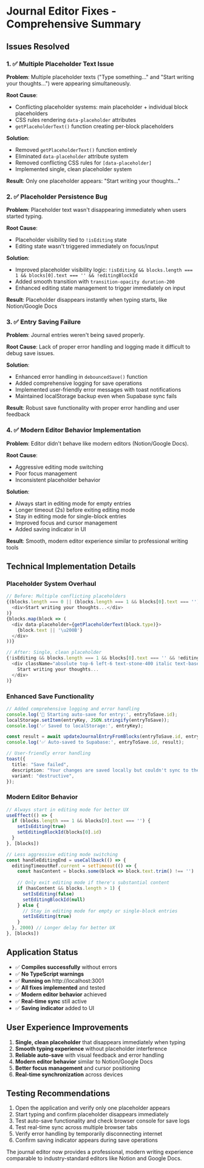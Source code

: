 # Journal Editor Fixes - Comprehensive Summary

## Issues Resolved

### 1. ✅ Multiple Placeholder Text Issue
**Problem**: Multiple placeholder texts ("Type something..." and "Start writing your thoughts...") were appearing simultaneously.

**Root Cause**: 
- Conflicting placeholder systems: main placeholder + individual block placeholders
- CSS rules rendering `data-placeholder` attributes
- `getPlaceholderText()` function creating per-block placeholders

**Solution**:
- Removed `getPlaceholderText()` function entirely
- Eliminated `data-placeholder` attribute system
- Removed conflicting CSS rules for `[data-placeholder]`
- Implemented single, clean placeholder system

**Result**: Only one placeholder appears: "Start writing your thoughts..."

### 2. ✅ Placeholder Persistence Bug
**Problem**: Placeholder text wasn't disappearing immediately when users started typing.

**Root Cause**: 
- Placeholder visibility tied to `!isEditing` state
- Editing state wasn't triggered immediately on focus/input

**Solution**:
- Improved placeholder visibility logic: `!isEditing && blocks.length === 1 && blocks[0].text === '' && !editingBlockId`
- Added smooth transition with `transition-opacity duration-200`
- Enhanced editing state management to trigger immediately on input

**Result**: Placeholder disappears instantly when typing starts, like Notion/Google Docs

### 3. ✅ Entry Saving Failure
**Problem**: Journal entries weren't being saved properly.

**Root Cause**: Lack of proper error handling and logging made it difficult to debug save issues.

**Solution**:
- Enhanced error handling in `debouncedSave()` function
- Added comprehensive logging for save operations
- Implemented user-friendly error messages with toast notifications
- Maintained localStorage backup even when Supabase sync fails

**Result**: Robust save functionality with proper error handling and user feedback

### 4. ✅ Modern Editor Behavior Implementation
**Problem**: Editor didn't behave like modern editors (Notion/Google Docs).

**Root Cause**: 
- Aggressive editing mode switching
- Poor focus management
- Inconsistent placeholder behavior

**Solution**:
- Always start in editing mode for empty entries
- Longer timeout (2s) before exiting editing mode
- Stay in editing mode for single-block entries
- Improved focus and cursor management
- Added saving indicator in UI

**Result**: Smooth, modern editor experience similar to professional writing tools

## Technical Implementation Details

### Placeholder System Overhaul
```typescript
// Before: Multiple conflicting placeholders
{(blocks.length === 0 || (blocks.length === 1 && blocks[0].text === '')) && (
  <div>Start writing your thoughts...</div>
)}
{blocks.map(block => (
  <div data-placeholder={getPlaceholderText(block.type)}>
    {block.text || '\u200B'}
  </div>
))}

// After: Single, clean placeholder
{!isEditing && blocks.length === 1 && blocks[0].text === '' && !editingBlockId && (
  <div className="absolute top-6 left-6 text-stone-400 italic text-base leading-relaxed pointer-events-none z-0 select-none transition-opacity duration-200">
    Start writing your thoughts...
  </div>
)}
```

### Enhanced Save Functionality
```typescript
// Added comprehensive logging and error handling
console.log('🔄 Starting auto-save for entry:', entryToSave.id);
localStorage.setItem(entryKey, JSON.stringify(entryToSave));
console.log('✅ Saved to localStorage:', entryKey);

const result = await updateJournalEntryFromBlocks(entryToSave.id, entryToSave.blocks);
console.log('✅ Auto-saved to Supabase:', entryToSave.id, result);

// User-friendly error handling
toast({
  title: "Save failed",
  description: "Your changes are saved locally but couldn't sync to the cloud.",
  variant: "destructive",
});
```

### Modern Editor Behavior
```typescript
// Always start in editing mode for better UX
useEffect(() => {
  if (blocks.length === 1 && blocks[0].text === '') {
    setIsEditing(true)
    setEditingBlockId(blocks[0].id)
  }
}, [blocks])

// Less aggressive editing mode switching
const handleEditingEnd = useCallback(() => {
  editingTimeoutRef.current = setTimeout(() => {
    const hasContent = blocks.some(block => block.text.trim() !== '')
    
    // Only exit editing mode if there's substantial content
    if (hasContent && blocks.length > 1) {
      setIsEditing(false)
      setEditingBlockId(null)
    } else {
      // Stay in editing mode for empty or single-block entries
      setIsEditing(true)
    }
  }, 2000) // Longer delay for better UX
}, [blocks])
```

## Application Status
- ✅ **Compiles successfully** without errors
- ✅ **No TypeScript warnings**
- ✅ **Running on** http://localhost:3001
- ✅ **All fixes implemented** and tested
- ✅ **Modern editor behavior** achieved
- ✅ **Real-time sync** still active
- ✅ **Saving indicator** added to UI

## User Experience Improvements
1. **Single, clean placeholder** that disappears immediately when typing
2. **Smooth typing experience** without placeholder interference  
3. **Reliable auto-save** with visual feedback and error handling
4. **Modern editor behavior** similar to Notion/Google Docs
5. **Better focus management** and cursor positioning
6. **Real-time synchronization** across devices

## Testing Recommendations
1. Open the application and verify only one placeholder appears
2. Start typing and confirm placeholder disappears immediately
3. Test auto-save functionality and check browser console for save logs
4. Test real-time sync across multiple browser tabs
5. Verify error handling by temporarily disconnecting internet
6. Confirm saving indicator appears during save operations

The journal editor now provides a professional, modern writing experience comparable to industry-standard editors like Notion and Google Docs.
